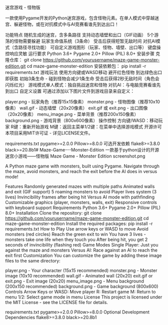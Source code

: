 迷宫游戏 - 怪物版

一款使用Pygame开发的Python迷宫游戏，包含怪物元素。在单人模式中穿越迷宫、躲避怪物，或在对抗模式中与AI竞赛看谁先到达出口！

功能特点
随机生成的迷宫，含多条路径
支持动态墙壁和出口（GIF动画）
5个游荡的怪物需要躲避
玩家生命值系统（3条命）
受击后获得短暂无敌时间
对抗AI模式（含路径寻找功能）
可自定义游戏图形（玩家、怪物、墙壁、出口等）
键盘操控响应灵敏
运行要求
Python 3.6+
Pygame 2.0+
Pillow (PIL) 8.0+
安装步骤
克隆仓库：
git clone https://github.com/yourusername/maze-game-monster-edition.git
cd maze-game-monster-edition
安装依赖包：
pip install -r requirements.txt
游戏玩法
使用方向键或WASD移动
避开红色怪物
到达绿色出口即获胜
初始3条生命 - 碰到怪物会减少1条生命
受击后获得2秒无敌时间（角色会闪烁红光）
游戏模式
​​单人模式​​：独自挑战迷宫和怪物
​​对抗AI​​：与电脑竞赛看谁先到出口
自定义设置
可通过添加以下图片文件到游戏目录来自定义：

player.png - 玩家角色（推荐15x15像素）
monster.png - 怪物图像（推荐10x10像素）
wall.gif - 动态墙壁（20x20像素）
exit.gif 或 exit.png - 出口图像（20x20像素）
menu_image.png - 菜单背景（推荐200x150像素）
background.png - 游戏背景（800x600像素）
操作控制
​​方向键/WASD​​：移动玩家
​​R键​​：重新开始游戏
​​M键​​：返回主菜单
​​1/2键​​：在菜单中选择游戏模式
开源许可
本项目采用MIT许可证 - 详见LICENSE文件。

requirements.txt
pygame>=2.0.0
Pillow>=8.0.0
可选开发依赖
flake8>=3.8.0
black>=20.8b1# Maze-Game---Monster-Edition
一款基于python设计的开源迷宫小游戏——怪物版
Maze Game - Monster Edition
screenshot.png

A Python maze game with monsters, built using Pygame. Navigate through the maze, avoid monsters, and reach the exit before the AI does in versus mode!

Features
Randomly generated mazes with multiple paths
Animated walls and exit (GIF support)
5 roaming monsters to avoid
Player lives system (3 lives)
Invincibility frames after being hit
Versus AI mode with pathfinding
Customizable graphics (player, monsters, walls, exit)
Responsive controls with keyboard support
Requirements
Python 3.6+
Pygame 2.0+
Pillow (PIL) 8.0+
Installation
Clone the repository:
git clone https://github.com/yourusername/maze-game-monster-edition.git
cd maze-game-monster-edition
Install the required packages:
pip install -r requirements.txt
How to Play
Use arrow keys or WASD to move
Avoid monsters (red circles)
Reach the green exit to win
You have 3 lives - monsters take one life when they touch you
After being hit, you get 2 seconds of invincibility (flashing red)
Game Modes
​​Single Player​​: Just you against the maze and monsters
​​Versus AI​​: Race against an AI to reach the exit first
Customization
You can customize the game by adding these image files to the same directory:

player.png - Your character (15x15 recommended)
monster.png - Monster image (10x10 recommended)
wall.gif - Animated wall (20x20)
exit.gif or exit.png - Exit image (20x20)
menu_image.png - Menu background (200x150 recommended)
background.png - Game background (800x600)
Controls
​​Arrow Keys​​ or ​​WASD​​: Move player
​​R​​: Restart game
​​M​​: Return to menu
​​1/2​​: Select game mode in menu
License
This project is licensed under the MIT License - see the LICENSE file for details.

requirements.txt
pygame>=2.0.0
Pillow>=8.0.0
Optional Development Dependencies
flake8>=3.8.0
black>=20.8b1
